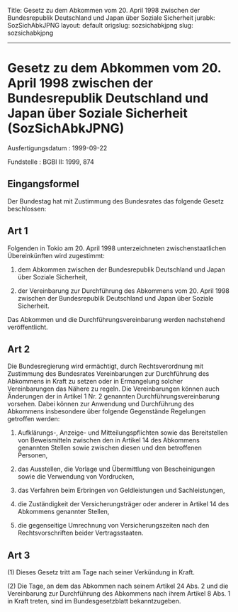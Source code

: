 Title: Gesetz zu dem Abkommen vom 20. April 1998 zwischen der Bundesrepublik Deutschland
  und Japan über Soziale Sicherheit
jurabk: SozSichAbkJPNG
layout: default
origslug: sozsichabkjpng
slug: sozsichabkjpng

---

# Gesetz zu dem Abkommen vom 20. April 1998 zwischen der Bundesrepublik Deutschland und Japan über Soziale Sicherheit (SozSichAbkJPNG)

Ausfertigungsdatum
:   1999-09-22

Fundstelle
:   BGBl II: 1999, 874



## Eingangsformel

Der Bundestag hat mit Zustimmung des Bundesrates das folgende Gesetz
beschlossen:


## Art 1

Folgenden in Tokio am 20. April 1998 unterzeichneten
zwischenstaatlichen Übereinkünften wird zugestimmt:

1.  dem Abkommen zwischen der Bundesrepublik Deutschland und Japan über
    Soziale Sicherheit,


2.  der Vereinbarung zur Durchführung des Abkommens vom 20. April 1998
    zwischen der Bundesrepublik Deutschland und Japan über Soziale
    Sicherheit.



Das Abkommen und die Durchführungsvereinbarung werden nachstehend
veröffentlicht.


## Art 2

Die Bundesregierung wird ermächtigt, durch Rechtsverordnung mit
Zustimmung des Bundesrates Vereinbarungen zur Durchführung des
Abkommens in Kraft zu setzen oder in Ermangelung solcher
Vereinbarungen das Nähere zu regeln. Die Vereinbarungen können auch
Änderungen der in Artikel 1 Nr. 2 genannten Durchführungsvereinbarung
vorsehen. Dabei können zur Anwendung und Durchführung des Abkommens
insbesondere über folgende Gegenstände Regelungen getroffen werden:

1.  Aufklärungs-, Anzeige- und Mitteilungspflichten sowie das
    Bereitstellen von Beweismitteln zwischen den in Artikel 14 des
    Abkommens genannten Stellen sowie zwischen diesen und den betroffenen
    Personen,


2.  das Ausstellen, die Vorlage und Übermittlung von Bescheinigungen sowie
    die Verwendung von Vordrucken,


3.  das Verfahren beim Erbringen von Geldleistungen und Sachleistungen,


4.  die Zuständigkeit der Versicherungsträger oder anderer in Artikel 14
    des Abkommens genannter Stellen,


5.  die gegenseitige Umrechnung von Versicherungszeiten nach den
    Rechtsvorschriften beider Vertragsstaaten.





## Art 3

(1) Dieses Gesetz tritt am Tage nach seiner Verkündung in Kraft.

(2) Die Tage, an dem das Abkommen nach seinem Artikel 24 Abs. 2 und
die Vereinbarung zur Durchführung des Abkommens nach ihrem Artikel 8
Abs. 1 in Kraft treten, sind im Bundesgesetzblatt bekanntzugeben.

